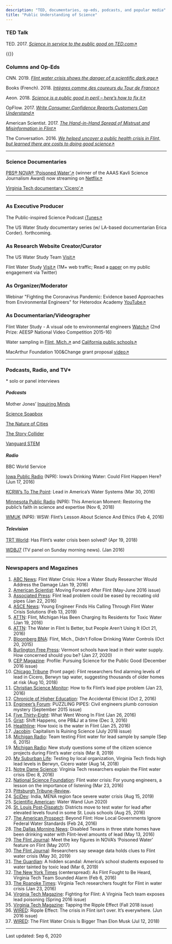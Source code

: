 ```yaml
---
description: "TED, documentaries, op-eds, podcasts, and popular media"
title: "Public Understanding of Science"
---
```


### **TED Talk**

TED. 2017. [*Science in service to the public good on TED.com*↗](https://www.ted.com/talks/siddhartha_roy_science_in_service_to_the_public_good?language=en) 

{{<youtube ALTvG9MIR64 >}}

### **Columns and Op-Eds**

CNN. 2019. [*Flint water crisis shows the danger of a scientific dark age*↗](https://edition.cnn.com/2019/03/14/opinions/flint-water-myths-scientific-dark-age-roy-edwards/index.html) 

Books (French). 2018. [*Intègres comme des coureurs du Tour de France*↗](https://www.books.fr/integres-coureurs-tour-de-france/)

Aeon. 2018. [*Science is a public good in peril – here’s how to fix it*↗](https://aeon.co/essays/science-is-a-public-good-in-peril-heres-how-to-fix-it)

OpFlow. 2017. [*Write Consumer Confidence Reports Customers Can Understand*↗](https://www.awwa.org/publications/opflow/abstract/articleid/63652504.aspx) 

American Scientist. 2017. [*The Hand-in-Hand Spread of Mistrust and Misinformation in Flint*↗](http://www.americanscientist.org/issues/pub/2017/1/the-hand-in-hand-spread-of-mistrust-and-misinformation-in-flint)

The Conversation. 2016. [*We helped uncover a public health crisis in Flint, but learned there are costs to doing good science*↗](https://theconversation.com/we-helped-uncover-a-public-health-crisis-in-flint-but-learned-there-are-costs-to-doing-good-science-54227)

------

### **Science Documentaries**

[PBS® NOVA® ‘Poisoned Water’↗](https://www.pbs.org/video/3001355667/) (winner of the AAAS Kavli Science Journalism Award) now streaming on [Netflix↗](https://www.netflix.com/title/81121185) 

[Virginia Tech documentary ‘Cicero’↗](https://www.youtube.com/watch?v=x1mrZ1zHb9o)

------

### **As Executive Producer**

The Public-inspired Science Podcast [iTunes↗](https://podcasts.apple.com/us/podcast/public-inspired-science/id1473322295) 

The US Water Study documentary series (w/ LA-based documentarian Erica Corder). forthcoming.

### **As Research Website Creator/Curator**

The US Water Study Team [Visit↗](www.uswaterstudy.org)

Flint Water Study [Visit↗](www.flintwaterstudy.org)  (1M+ web traffic; Read a [paper](https://doi.org/10.1177/1075547017751948) on my public engagement via Twitter)

### **As Organizer/Moderator**

Webinar "Fighting the Coronavirus Pandemic: Evidence based Approaches from Environmental Engineers" for Heterodox Academy [YouTube↗](https://www.youtube.com/watch?v=ORFvtGF6YTY)  

### **As Documentarian/Videographer**

Flint Water Study - A visual ode to environmental engineers [Watch↗](https://www.youtube.com/watch?v=t0ZNYHB7TvE) (2nd Prize: AEESP National Video Competition 2015-16)

Water sampling in [Flint, Mich.↗](https://youtu.be/dEQDaPws2xk) and [California public schools↗](https://youtu.be/pxg9X9NMy4g)

MacArthur Foundation 100&Change grant proposal [video↗](https://youtu.be/j8Y2Q7WPLOE)

------

### **Podcasts, Radio, and TV\***

\* solo or panel interviews 

####  *Podcasts*

Mother Jones’ [Inquiring Minds](http://www.motherjones.com/environment/2017/03/flint-residents-dont-trust-water)

[Science Soapbox](http://www.sciencesoapbox.org/siddhartha-roy-public-focused-scientist-flints-water-crisis/)

[The Nature of Cities](http://www.thenatureofcities.com/2016/02/29/the-flint-water-crisis/)

[The Story Collider](https://soundcloud.com/the-story-collider/resistance-sid-roy-ada-cheng)

[Vanguard STEM](http://vanguardstem.com/season-2-episode-1/)

####  *Radio*

BBC World Service

[Iowa Public Radio](http://iowapublicradio.org/post/iowas-drinking-water-could-flint-happen-here) (NPR): Iowa’s Drinking Water: Could Flint Happen Here? (Jun 17, 2016)

[KCRW’s To The Point](http://www.kcrw.com/news-culture/shows/to-the-point/lead-in-americas-water-systems/): Lead in America’s Water Systems (Mar 30, 2016)   

[Minnesota Public Radio](https://www.mprnews.org/story/2018/11/05/miller-this-american-moment-restoring-the-publics-faith-in-science-and-expertise) (NPR): This American Moment: Restoring the public’s faith in science and expertise (Nov 6, 2018)   

[WMUK](http://wmuk.org/post/wsw-flints-lesson-about-science-and-ethics) (NPR): WSW: Flint’s Lesson About Science And Ethics (Feb 4, 2016)

####  *Television*

 [TRT World](https://t.co/C9fEqHWcT5): Has Flint’s water crisis been solved? (Apr 19, 2018)

 [WDBJ7](http://www.wdbj7.com/news/local/virginia-tech-researchers-talk-about-the-catastrophic-flint-water-crisis/37867848#.VrgRypaOkKY.twitter) (TV panel on Sunday morning news). (Jan 2016)

------

### **Newspapers and Magazines**

1. [ABC News](http://abcnews.go.com/US/flint-water-crisis-water-study-researcher-address-damage/story?id=36375004): Flint Water Crisis: How a Water Study Researcher Would Address the Damage (Jan 19, 2016)
2. [American Scientist](https://www.americanscientist.org/article/moving-forward-after-flint): Moving Forward After Flint (May-June 2016 issue)
3. [Associated Press](https://www.businessinsider.com/ap-flint-lead-problem-could-be-eased-by-recoating-old-pipes-2016-1): Flint lead problem could be eased by recoating old pipes (Jan 22, 2016)
4. [ASCE News](https://news.asce.org/young-engineer-finds-his-calling-through-flint-water-crisis-solutions/): Young Engineer Finds His Calling Through Flint Water Crisis Solutions (Feb     13, 2019)
5. [ATTN](https://archive.attn.com/stories/5273/flint-michigan-billing-residents-for-toxic-water):     Flint, Michigan Has Been Charging Its Residents for Toxic Water (Jan 19, 2016)
6. [ATTN](https://archive.attn.com/stories/11802/heres-what-flints-tap-water-looks-like-today):     The Water in Flint Is Better, but People Aren’t Using It (Oct 21, 2016)
7. [Bloomberg BNA](http://www.bna.com/flint-mich-didnt-n57982059677/): Flint, Mich., Didn’t Follow Drinking Water Controls (Oct 20, 2015)
8. [Burlington Free Press](https://www.burlingtonfreepress.com/story/news/2020/01/28/vermont-schools-test-lead-their-water-here-results/2756125001/): Vermont schools have lead in their water supply. How concerned should you be? (Jan 27, 2020)
9. [CEP Magazine](http://www.aiche.org/resources/publications/cep/2016/december/profile-pursuing-science-public-good): Profile: Pursuing Science for the Public Good (December 2016 issue)
10. [Chicago Tribune](http://www.chicagotribune.com/news/ct-met-cicero-berwyn-lead-water-testing-20180809-story.htmlhttp:/www.chicagotribune.com/news/ct-met-cicero-berwyn-lead-water-testing-20180809-story.html) (front page): Flint researchers find alarming levels of lead in Cicero, Berwyn tap water, suggesting thousands of older homes at risk (Aug 10, 2018)
11. [Christian Science Monitor](https://www.csmonitor.com/USA/Society/2016/0123/How-to-fix-Flint-s-lead-pipe-problem): How to fix Flint’s lead pipe problem (Jan 23, 2016)
12. [Chronicle of Higher Education](http://www.chronicle.com/article/The-Accidental-Ethicist/237954): The Accidental Ethicist (Oct 2, 2016)
13. [Engineer’s Forum](https://vtechworks.lib.vt.edu/bitstream/handle/10919/79866/EF_Sept2015.pdf?sequence=1&isAllowed=y): PUZZLING PIPES: Civil engineers plumb corrosion mystery (September 2015 issue)
14. [Five Thirty-Eight](http://fivethirtyeight.com/features/what-went-wrong-in-flint-water-crisis-michigan/): What Went Wrong In Flint (Jan 26, 2016)
15. [Grist](https://grist.org/shift-happens/one-pbj-at-a-time/): Shift Happens, one PB&J at a time (Dec 3, 2016)
16. [Healthline](https://www.healthline.com/health-news/how-toxic-is-water-in-flint-012516): How toxic is the water in Flint (Jan 25, 2016)
17. [Jacobin](https://www.jacobinmag.com/2018/07/capitalism-science-research-academia-funding-publishing): Capitalism Is Ruining Science (July 2018 issue)
18. [Michigan Radio](http://www.michiganradio.org/post/team-testing-flint-water-lead-sample-sample): Team testing Flint water for lead sample by sample (Sep 6, 2015)
19. [Michigan Radio](https://www.michiganradio.org/post/new-study-questions-some-citizen-science-projects-during-flints-water-crisis): New study questions some of the citizen science projects during Flint’s water crisis (Mar 8, 2019)
20. [My Suburban Life](http://www.mysuburbanlife.com/lists/2018/08/14/5e767fd3f2c74c0d96ebd16fb7dce0ce/index.xml?page=1): Testing by local organization, Virginia Tech finds high lead levels in Berwyn, Cicero water (Aug 14, 2018)
21. [Notre Dame Science](http://science.nd.edu/news/virginia-tech-researchers-explain-the-flint-water-crisis/): Virginia Tech researchers explain the Flint water crisis (Dec 8, 2016)
22. [National Science      Foundation](https://www.nsf.gov/discoveries/disc_summ.jsp?cntn_id=138060&org=NSF): Flint water crisis: For young engineers, a lesson on the importance of listening (Mar 23, 2016)
23. [Pittsburgh Tribune-Review](http://triblive.com/news/allegheny/9830746-74/lead-flint-billion)**.**
24. [SciDev](https://www.scidev.net/asia-pacific/water/news/india-mena-region-face-severe-water-crisis.html): India, MENA region face severe water crisis (Aug 15, 2019)
25. [Scientific American](https://www.scientificamerican.com/article/low-tech-water-wand-finds-contaminated-drinking-water/): Water Wand (Jun 2020)
26. [St. Louis Post-Dispatch](https://www.stltoday.com/news/local/education/districts-move-to-test-water-for-lead-after-elevated-levels/article_97969941-46c9-5c9c-adf2-774a44e19b74.html): Districts move to test water for lead after elevated levels found in some St. Louis schools (Aug 25, 2016)
27. [The American Prospect](http://prospect.org/article/beyond-flint-how-local-governments-ignore-federal-water-standards): Beyond Flint: How Local Governments Ignore Federal Water Standards (Feb 24, 2016)
28. [The Dallas Morning News](https://www.dallasnews.com/news/politics/2016/05/13/disabled-texans-in-three-state-homes-have-been-drinking-water-with-flint-level-amounts-of-lead): Disabled Texans in three state homes have been drinking water with Flint-level amounts of lead (May 13, 2016)
29. [The Flint Journal](https://www.mlive.com/news/flint/index.ssf/2017/05/meet_the_key_figures_in_novas.html): Meet the key figures in NOVA’s ‘Poisoned Water’ feature on Flint (May 2017)
30. [The Flint Journal](https://www.mlive.com/news/flint/2019/05/researchers-say-sewage-data-holds-clues-to-flint-water-crisis.html): Researchers say sewage data holds clues to Flint water crisis (May 30, 2019)
31. [The Guardian](https://www.theguardian.com/environment/ng-interactive/2019/mar/06/america-schools-water-lead-crisis): A hidden scandal: America’s school students exposed to water tainted by toxic lead (Mar 6, 2019)
32. [The New York Times](http://www.nytimes.com/2016/02/07/us/as-flint-fought-to-be-heard-virginia-tech-team-sounded-alarm.html?_r=0) (centerspread): As Flint Fought to Be Heard, Virginia Tech Team Sounded Alarm (Feb 6, 2016)
33. [The Roanoke Times](http://www.roanoke.com/news/education/higher_education/virginia_tech/virginia-tech-researchers-fought-for-flint/article_56fb09da-9e6a-5e11-9085-b48893e2380d.html): Virginia Tech researchers fought for Flint in water crisis (Jan 23, 2016)
34. [Virginia Tech Magazine](http://www.vtmag.vt.edu/spring16/fighting-for-flint.html): Fighting for Flint: A Virginia Tech team exposes lead poisoning (Spring 2016 issue)
35. [Virginia Tech Magazine](https://eng.vt.edu/magazine/stories/fall-2018/tapping-the-ripple-effect.html): Tapping the Ripple Effect (Fall 2018 issue)
36. [WIRED](http://www.wired.com/2016/06/flint-water-marc-edwards/): Ripple Effect: The crisis in Flint isn’t over. It’s everywhere. (Jun 2016 issue)
37. [WIRED](https://www.wired.com/story/elon-musk-flint-water-plan/): The Flint Water Crisis Is Bigger Than Elon Musk (Jul 12, 2018)

------

Last updated: Sep 6, 2020